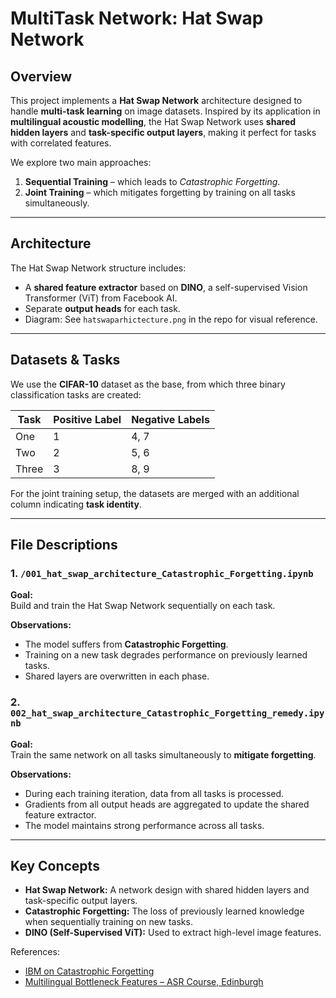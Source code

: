 # MultiTask Network: Hat Swap Network

## Overview

This project implements a **Hat Swap Network** architecture designed to handle **multi-task learning** on image datasets. Inspired by its application in **multilingual acoustic modelling**, the Hat Swap Network uses **shared hidden layers** and **task-specific output layers**, making it perfect for tasks with correlated features.

We explore two main approaches:
1. **Sequential Training** – which leads to *Catastrophic Forgetting*.
2. **Joint Training** – which mitigates forgetting by training on all tasks simultaneously.

---

## Architecture

The Hat Swap Network structure includes:
- A **shared feature extractor** based on **DINO**, a self-supervised Vision Transformer (ViT) from Facebook AI.
- Separate **output heads** for each task.
- Diagram: See `hatswaparhictecture.png` in the repo for visual reference.

---

## Datasets & Tasks

We use the **CIFAR-10** dataset as the base, from which three binary classification tasks are created:

| Task | Positive Label | Negative Labels |
|------|----------------|-----------------|
| One  | 1              | 4, 7            |
| Two  | 2              | 5, 6            |
| Three| 3              | 8, 9            |

For the joint training setup, the datasets are merged with an additional column indicating **task identity**.

---

## File Descriptions

### 1. `/001_hat_swap_architecture_Catastrophic_Forgetting.ipynb`

**Goal:**  
Build and train the Hat Swap Network sequentially on each task.

**Observations:**  
- The model suffers from **Catastrophic Forgetting**.
- Training on a new task degrades performance on previously learned tasks.
- Shared layers are overwritten in each phase.

### 2. `002_hat_swap_architecture_Catastrophic_Forgetting_remedy.ipynb`

**Goal:**  
Train the same network on all tasks simultaneously to **mitigate forgetting**.

**Observations:**  
- During each training iteration, data from all tasks is processed.
- Gradients from all output heads are aggregated to update the shared feature extractor.
- The model maintains strong performance across all tasks.

---

## Key Concepts

- **Hat Swap Network:** A network design with shared hidden layers and task-specific output layers.
- **Catastrophic Forgetting:** The loss of previously learned knowledge when sequentially training on new tasks.
- **DINO (Self-Supervised ViT):** Used to extract high-level image features.

References:
- [IBM on Catastrophic Forgetting](https://www.ibm.com/think/topics/catastrophic-forgetting)
- [Multilingual Bottleneck Features – ASR Course, Edinburgh](https://www.inf.ed.ac.uk/teaching/courses/asr/2019-20/asr14-multiling.pdf)

